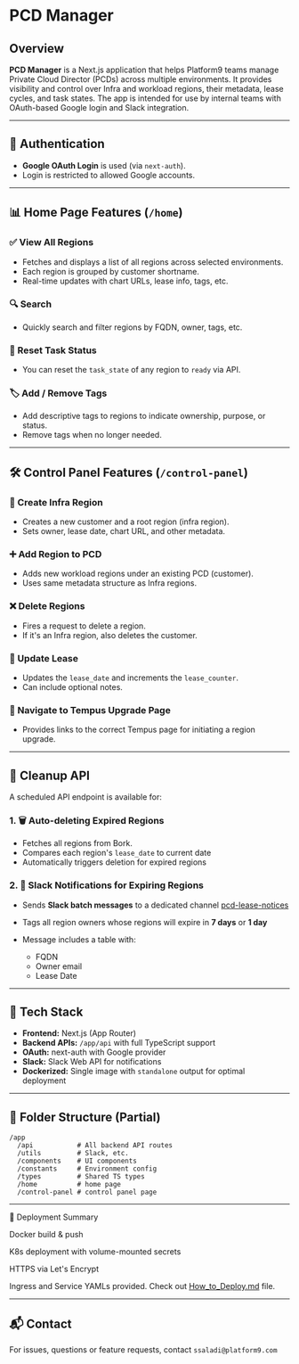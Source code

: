 # PCD Manager

## Overview

**PCD Manager** is a Next.js application that helps Platform9 teams manage Private Cloud Director (PCDs) across multiple environments. It provides visibility and control over Infra and workload regions, their metadata, lease cycles, and task states. The app is intended for use by internal teams with OAuth-based Google login and Slack integration.

---

## 🔐 Authentication

- **Google OAuth Login** is used (via `next-auth`).
- Login is restricted to allowed Google accounts.

---

## 📊 Home Page Features (`/home`)

### ✅ View All Regions

- Fetches and displays a list of all regions across selected environments.
- Each region is grouped by customer shortname.
- Real-time updates with chart URLs, lease info, tags, etc.

### 🔍 Search

- Quickly search and filter regions by FQDN, owner, tags, etc.

### 🔄 Reset Task Status

- You can reset the `task_state` of any region to `ready` via API.

### 🏷️ Add / Remove Tags

- Add descriptive tags to regions to indicate ownership, purpose, or status.
- Remove tags when no longer needed.

---

## 🛠 Control Panel Features (`/control-panel`)

### 🚀 Create Infra Region

- Creates a new customer and a root region (infra region).
- Sets owner, lease date, chart URL, and other metadata.

### ➕ Add Region to PCD

- Adds new workload regions under an existing PCD (customer).
- Uses same metadata structure as Infra regions.

### ❌ Delete Regions

- Fires a request to delete a region.
- If it's an Infra region, also deletes the customer.

### 🔁 Update Lease

- Updates the `lease_date` and increments the `lease_counter`.
- Can include optional notes.

### 🔗 Navigate to Tempus Upgrade Page

- Provides links to the correct Tempus page for initiating a region upgrade.

---

## 🧹 Cleanup API

A scheduled API endpoint is available for:

### 1. 🗑 Auto-deleting Expired Regions

- Fetches all regions from Bork.
- Compares each region's `lease_date` to current date
- Automatically triggers deletion for expired regions

### 2. 📣 Slack Notifications for Expiring Regions

- Sends **Slack batch messages** to a dedicated channel [pcd-lease-notices](https://platform9.slack.com/archives/C0935NGUC6B)
- Tags all region owners whose regions will expire in **7 days** or **1 day**
- Message includes a table with:

  - FQDN
  - Owner email
  - Lease Date

---

## 🔧 Tech Stack

- **Frontend:** Next.js (App Router)
- **Backend APIs:** `/app/api` with full TypeScript support
- **OAuth:** next-auth with Google provider
- **Slack:** Slack Web API for notifications
- **Dockerized:** Single image with `standalone` output for optimal deployment

---

## 📂 Folder Structure (Partial)

```
/app
  /api           # All backend API routes
  /utils         # Slack, etc.
  /components    # UI components
  /constants     # Environment config
  /types         # Shared TS types
  /home          # home page
  /control-panel # control panel page
```

---

🚀 Deployment Summary

Docker build & push

K8s deployment with volume-mounted secrets

HTTPS via Let's Encrypt

Ingress and Service YAMLs provided. Check out [How_to_Deploy.md](https://github.com/KarthikSaladi-pf9/pcd_manager_hackathon/blob/main/k8s-config/pcd-manager.yaml) file.

---

## 📬 Contact

For issues, questions or feature requests, contact `ssaladi@platform9.com`
